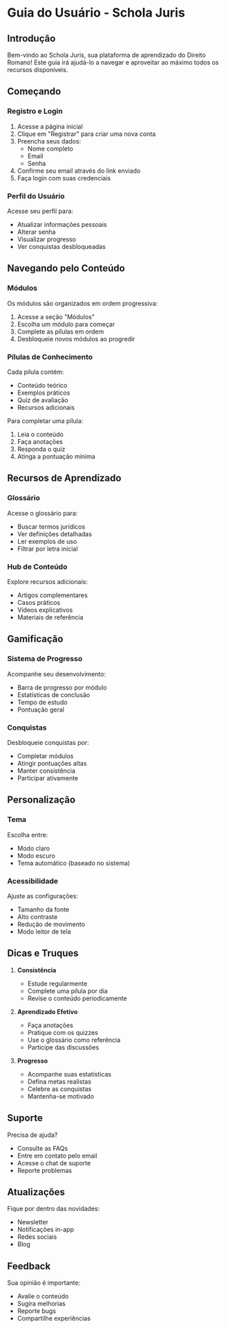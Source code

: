 # Guia do Usuário - Schola Juris

## Introdução

Bem-vindo ao Schola Juris, sua plataforma de aprendizado do Direito Romano! Este guia irá ajudá-lo a navegar e aproveitar ao máximo todos os recursos disponíveis.

## Começando

### Registro e Login

1. Acesse a página inicial
2. Clique em "Registrar" para criar uma nova conta
3. Preencha seus dados:
   - Nome completo
   - Email
   - Senha
4. Confirme seu email através do link enviado
5. Faça login com suas credenciais

### Perfil do Usuário

Acesse seu perfil para:
- Atualizar informações pessoais
- Alterar senha
- Visualizar progresso
- Ver conquistas desbloqueadas

## Navegando pelo Conteúdo

### Módulos

Os módulos são organizados em ordem progressiva:
1. Acesse a seção "Módulos"
2. Escolha um módulo para começar
3. Complete as pílulas em ordem
4. Desbloqueie novos módulos ao progredir

### Pílulas de Conhecimento

Cada pílula contém:
- Conteúdo teórico
- Exemplos práticos
- Quiz de avaliação
- Recursos adicionais

Para completar uma pílula:
1. Leia o conteúdo
2. Faça anotações
3. Responda o quiz
4. Atinga a pontuação mínima

## Recursos de Aprendizado

### Glossário

Acesse o glossário para:
- Buscar termos jurídicos
- Ver definições detalhadas
- Ler exemplos de uso
- Filtrar por letra inicial

### Hub de Conteúdo

Explore recursos adicionais:
- Artigos complementares
- Casos práticos
- Vídeos explicativos
- Materiais de referência

## Gamificação

### Sistema de Progresso

Acompanhe seu desenvolvimento:
- Barra de progresso por módulo
- Estatísticas de conclusão
- Tempo de estudo
- Pontuação geral

### Conquistas

Desbloqueie conquistas por:
- Completar módulos
- Atingir pontuações altas
- Manter consistência
- Participar ativamente

## Personalização

### Tema

Escolha entre:
- Modo claro
- Modo escuro
- Tema automático (baseado no sistema)

### Acessibilidade

Ajuste as configurações:
- Tamanho da fonte
- Alto contraste
- Redução de movimento
- Modo leitor de tela

## Dicas e Truques

1. **Consistência**
   - Estude regularmente
   - Complete uma pílula por dia
   - Revise o conteúdo periodicamente

2. **Aprendizado Efetivo**
   - Faça anotações
   - Pratique com os quizzes
   - Use o glossário como referência
   - Participe das discussões

3. **Progresso**
   - Acompanhe suas estatísticas
   - Defina metas realistas
   - Celebre as conquistas
   - Mantenha-se motivado

## Suporte

Precisa de ajuda?
- Consulte as FAQs
- Entre em contato pelo email
- Acesse o chat de suporte
- Reporte problemas

## Atualizações

Fique por dentro das novidades:
- Newsletter
- Notificações in-app
- Redes sociais
- Blog

## Feedback

Sua opinião é importante:
- Avalie o conteúdo
- Sugira melhorias
- Reporte bugs
- Compartilhe experiências 
